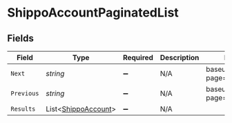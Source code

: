 # ShippoAccountPaginatedList


## Fields

| Field                                                           | Type                                                            | Required                                                        | Description                                                     | Example                                                         |
| --------------------------------------------------------------- | --------------------------------------------------------------- | --------------------------------------------------------------- | --------------------------------------------------------------- | --------------------------------------------------------------- |
| `Next`                                                          | *string*                                                        | :heavy_minus_sign:                                              | N/A                                                             | baseurl?page=3&results=10                                       |
| `Previous`                                                      | *string*                                                        | :heavy_minus_sign:                                              | N/A                                                             | baseurl?page=1&results=10                                       |
| `Results`                                                       | List<[ShippoAccount](../../Models/Components/ShippoAccount.md)> | :heavy_minus_sign:                                              | N/A                                                             |                                                                 |